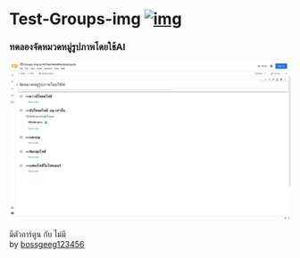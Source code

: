 # Test-Groups-img [![img](https://colab.research.google.com/assets/colab-badge.svg)](https://colab.research.google.com/github/BoszGTec/Test-Groups-img/blob/main/Groups_img_by_AI(TeachableMachine).ipynb)
### ทดลองจัดหมวดหมู่รูปภาพโดยใช้AI

![img](https://raw.githubusercontent.com/BoszGTec/Test-Groups-img/main/screenshot/screenshot%2001.jpeg)

มีตัวการ์ตูน กับ ไม่มี
<br>
by [bossgeeg123456](mailto:bossgeeg123456@gmail.com)
